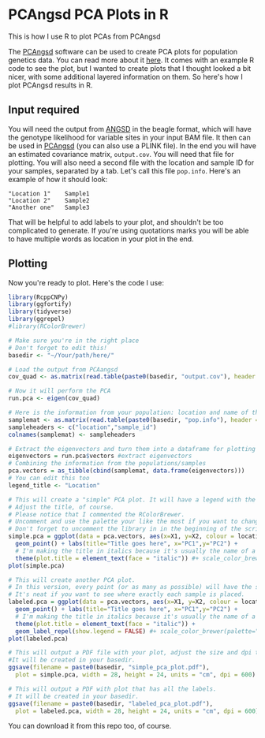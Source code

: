 # PCAngsd PCA Plots in R

This is how I use R to plot PCAs from PCAngsd

The [PCAngsd](http://www.popgen.dk/software/index.php/PCAngsd) software can be used to create PCA plots for population genetics data. You can read more about it [here](http://www.popgen.dk/angsd/index.php/ANGSD). It comes with an example R code to see the plot, but I wanted to create plots that I thought looked a bit nicer, with some additional layered information on them. So here's how I plot PCAngsd results in R.

## Input required

You will need the output from [ANGSD](http://www.popgen.dk/angsd/index.php/PCA) in the beagle format, which will have the genotype likelihood for variable sites in your input BAM file. It then can be used in [PCAngsd](http://www.popgen.dk/software/index.php/PCAngsd) (you can also use a PLINK file). In the end you will have an estimated covariance matrix, `output.cov`. You will need that file for plotting. You will also need a second file with the location and sample ID for your samples, separated by a tab. Let's call this file `pop.info`. Here's an example of how it should look:

```
"Location 1"	Sample1
"Location 2"	Sample2
"Another one"	Sample3
```

That will be helpful to add labels to your plot, and shouldn't be too complicated to generate. If you're using quotations marks you will be able to have multiple words as location in your plot in the end.

## Plotting

Now you're ready to plot. Here's the code I use:

```R
library(RcppCNPy)
library(ggfortify)
library(tidyverse)
library(ggrepel)
#library(RColorBrewer)

# Make sure you're in the right place
# Don't forget to edit this!
basedir <- "~/Your/path/here/"

# Load the output from PCAangsd
cov_quad <- as.matrix(read.table(paste0(basedir, "output.cov"), header = F))

# Now it will perform the PCA
run.pca <- eigen(cov_quad)

# Here is the information from your population: location and name of the samples
samplemat <- as.matrix(read.table(paste0(basedir, "pop.info"), header = F))
sampleheaders <- c("location","sample_id")
colnames(samplemat) <- sampleheaders

# Extract the eigenvectors and turn them into a dataframe for plotting
eigenvectors = run.pca$vectors #extract eigenvectors 
# Combining the information from the populations/samples
pca.vectors = as_tibble(cbind(samplemat, data.frame(eigenvectors)))
# You can edit this too
legend_title <- "Location"

# This will create a "simple" PCA plot. It will have a legend with the location of the samples next to it.
# Adjust the title, of course.
# Please notice that I commented the RColorBrewer.
# Uncomment and use the palette your like the most if you want to change the colors.
# Don't forget to uncomment the library in in the beginning of the script too.
simple.pca = ggplot(data = pca.vectors, aes(x=X1, y=X2, colour = location, label = sample_id)) + 
  geom_point() + labs(title="Title goes here", x="PC1",y="PC2") + 
  # I'm making the title in italics because it's usually the name of a species
  theme(plot.title = element_text(face = "italic")) #+ scale_color_brewer(palette="Set1")
plot(simple.pca)

# This will create another PCA plot.
# In this version, every point (or as many as possible) will have the sample ID assigned to it.
# It's neat if you want to see where exactly each sample is placed.
labeled.pca = ggplot(data = pca.vectors, aes(x=X1, y=X2, colour = location, label = sample_id)) + 
  geom_point() + labs(title="Title goes here", x="PC1",y="PC2") + 
  # I'm making the title in italics because it's usually the name of a species
  theme(plot.title = element_text(face = "italic")) + 
  geom_label_repel(show.legend = FALSE) #+ scale_color_brewer(palette="Set1")
plot(labeled.pca)

# This will output a PDF file with your plot, adjust the size and dpi to your liking.
#It will be created in your basedir.
ggsave(filename = paste0(basedir, "simple_pca_plot.pdf"), 
  plot = simple.pca, width = 28, height = 24, units = "cm", dpi = 600) 

# This will output a PDF with plot that has all the labels.
# It will be created in your basedir.
ggsave(filename = paste0(basedir, "labeled_pca_plot.pdf"), 
  plot = labeled.pca, width = 28, height = 24, units = "cm", dpi = 600)

```

You can download it from this repo too, of course.
